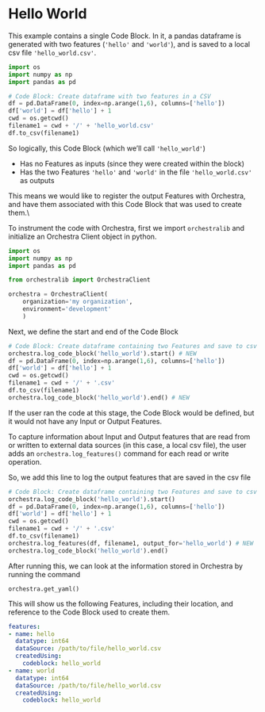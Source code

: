 # Hello World

This example contains a single Code Block. In it, a pandas dataframe is generated with two features (`'hello'` and `'world'`), and is saved to a local csv file `'hello_world.csv'`.

```python
import os
import numpy as np
import pandas as pd

# Code Block: Create dataframe with two features in a CSV
df = pd.DataFrame(0, index=np.arange(1,6), columns=['hello'])
df['world'] = df['hello'] + 1
cwd = os.getcwd()
filename1 = cwd + '/' + 'hello_world.csv'
df.to_csv(filename1)
```

So logically, this Code Block (which we’ll call `'hello_world'`)&#x20;

* Has no Features as inputs (since they were created within the block)&#x20;
* Has the two Features `'hello'` and `'world'` in the file `'hello_world.csv'` as outputs&#x20;

This means we would like to register the output Features with Orchestra, and have them associated with this Code Block that was used to create them.\


To instrument the code with Orchestra, first we import `orchestralib` and initialize an Orchestra Client object in python.

```python
import os
import numpy as np
import pandas as pd

from orchestralib import OrchestraClient

orchestra = OrchestraClient(
    organization='my organization',
    environment='development'
    )
```

Next, we define the start and end of the Code Block

```python
# Code Block: Create dataframe containing two Features and save to csv
orchestra.log_code_block('hello_world').start() # NEW
df = pd.DataFrame(0, index=np.arange(1,6), columns=['hello'])
df['world'] = df['hello'] + 1
cwd = os.getcwd()
filename1 = cwd + '/' + '.csv'
df.to_csv(filename1)
orchestra.log_code_block('hello_world').end() # NEW
```

If the user ran the code at this stage, the Code Block would be defined, but it would not have any Input or Output Features.&#x20;

To capture information about Input and Output features that are read from or written to external data sources (in this case, a local csv file), the user adds an `orchestra.log_features()` command for each read or write operation.&#x20;

So, we add this line to log the output features that are saved in the csv file

```python
# Code Block: Create dataframe containing two Features and save to csv
orchestra.log_code_block('hello_world').start() 
df = pd.DataFrame(0, index=np.arange(1,6), columns=['hello'])
df['world'] = df['hello'] + 1
cwd = os.getcwd()
filename1 = cwd + '/' + '.csv'
df.to_csv(filename1)
orchestra.log_features(df, filename1, output_for='hello_world') # NEW
orchestra.log_code_block('hello_world').end()
```

After running this, we can look at the information stored in Orchestra by running the command&#x20;

`orchestra.get_yaml()`

This will show us the following Features, including their location, and reference to the Code Block used to create them.

```yaml
features:
- name: hello
  datatype: int64
  dataSource: /path/to/file/hello_world.csv
  createdUsing:
    codeblock: hello_world
- name: world
  datatype: int64
  dataSource: /path/to/file/hello_world.csv
  createdUsing:
    codeblock: hello_world
```
